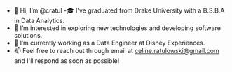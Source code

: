 - 👋 Hi, I’m @cratul
-🎓  I've graduated from Drake University with a B.S.B.A in Data Analytics.
- 👀 I’m interested in exploring new technologies and developing software solutions.
- 🌱 I’m currently working as a Data Engineer at Disney Experiences. 
- 📫 Feel free to reach out through email at celine.ratulowski@gmail.com and I'll respond as soon as possible!

<!---
cratul/cratul is a ✨ special ✨ repository because its `README.md` (this file) appears on your GitHub profile.
You can click the Preview link to take a look at your changes.
--->
